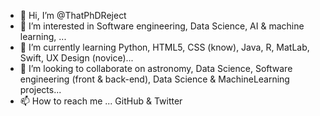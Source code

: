 - 👋 Hi, I’m @ThatPhDReject
- 👀 I’m interested in Software engineering, Data Science, AI & machine learning, ...
- 🌱 I’m currently learning Python, HTML5, CSS (know), Java, R, MatLab, Swift, UX Design (novice)...
- 💞️ I’m looking to collaborate on astronomy, Data Science, Software engineering (front & back-end), Data Science & MachineLearning projects...
- 📫 How to reach me ... GitHub & Twitter

<!---
ThatPhDReject/ThatPhDReject is a ✨ special ✨ repository because its `README.md` (this file) appears on your GitHub profile.
You can click the Preview link to take a look at your changes.
--->
